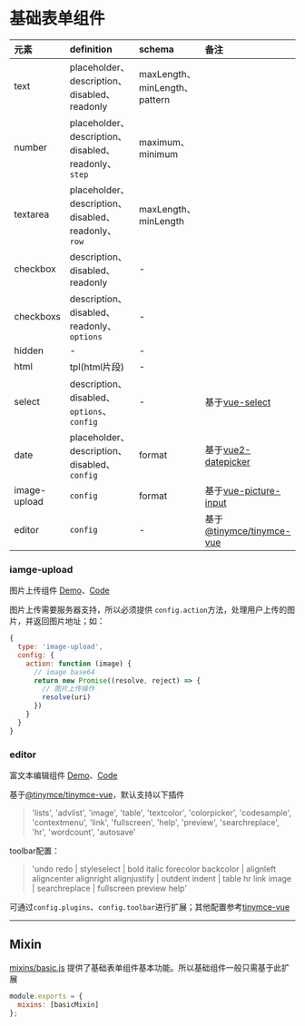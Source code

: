 # 基础表单组件

元素 | definition | schema | 备注
:--- | :--- | :-- | :--
text | placeholder、description、disabled、readonly | maxLength、minLength、pattern |
number | placeholder、description、disabled、readonly、`step` | maximum、minimum |
textarea | placeholder、description、disabled、readonly、`row` | maxLength、minLength |
checkbox | description、disabled、readonly | - |
checkboxs | description、disabled、readonly、`options` | - |
hidden | - | - |
html | tpl(html片段) | - |
select | description、disabled、`options`、`config` | - | 基于[vue-select](https://www.npmjs.com/package/vue-select)
date | placeholder、description、disabled、`config` | format | 基于[vue2-datepicker](https://www.npmjs.com/package/vue2-datepicker)
image-upload | `config` | format | 基于[vue-picture-input](https://www.npmjs.com/package/vue-picture-input) 
editor | `config` | - | 基于[@tinymce/tinymce-vue](https://www.npmjs.com/package/@tinymce/tinymce-vue)

### iamge-upload
图片上传组件 [Demo](/vue-form-doc/examples/image-upload.html)、[Code](https://github.com/okbeng03/vue-form-doc/tree/master/examples/image-upload.vue)

图片上传需要服务器支持，所以必须提供 `config.action`方法，处理用户上传的图片，并返回图片地址；如：
```javascript
{
  type: 'image-upload',
  config: {
    action: function (image) {
      // image base64
      return new Promise((resolve, reject) => {
        // 图片上传操作
        resolve(uri)
      })
    }
  }
}
```

### editor
富文本编辑组件 [Demo](/vue-form-doc/examples/editor.html)、[Code](https://github.com/okbeng03/vue-form-doc/tree/master/examples/editor.vue)

基于[@tinymce/tinymce-vue](https://www.npmjs.com/package/@tinymce/tinymce-vue)，默认支持以下插件
> 'lists', 'advlist', 'image', 'table', 'textcolor', 'colorpicker', 'codesample', 'contextmenu', 'link', 'fullscreen', 'help', 'preview', 'searchreplace', 'hr', 'wordcount', 'autosave'

toolbar配置：
> 'undo redo | styleselect | bold italic forecolor backcolor | alignleft aligncenter alignright alignjustify | outdent indent | table hr link image | searchreplace | fullscreen preview help'

可通过`config.plugins`、`config.toolbar`进行扩展；其他配置参考[tinymce-vue](https://www.npmjs.com/package/@tinymce/tinymce-vue)

----

## Mixin
[mixins/basic.js](https://github.com/okbeng03/vue-form/blob/master/src/components/mixins/basic.js)
提供了基础表单组件基本功能。所以基础组件一般只需基于此扩展
```javascript
module.exports = {
  mixins: [basicMixin]
};
```
